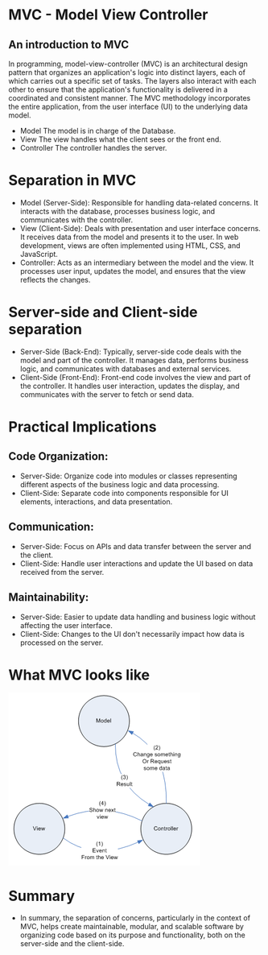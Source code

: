 # MVC - Model View Controller
## An introduction to MVC

In programming, model-view-controller (MVC) is an architectural design pattern that organizes an application's logic into distinct layers, each of which carries out a specific set of tasks. The layers also interact with each other to ensure that the application's functionality is delivered in a coordinated and consistent manner. The MVC methodology incorporates the entire application, from the user interface (UI) to the underlying data model.

- Model 
  The model is in charge of the Database.
- View 
  The view handles what the client sees or the front end.
- Controller 
  The controller handles the server.

# Separation in MVC
- Model (Server-Side): Responsible for handling data-related concerns. It interacts with the database, processes business logic, and communicates with the controller.
- View (Client-Side): Deals with presentation and user interface concerns. It receives data from the model and presents it to the user. In web development, views are often implemented using HTML, CSS, and JavaScript.
- Controller: Acts as an intermediary between the model and the view. It processes user input, updates the model, and ensures that the view reflects the changes.

# Server-side and Client-side separation
- Server-Side (Back-End): Typically, server-side code deals with the model and part of the controller. It manages data, performs business logic, and communicates with databases and external services.
- Client-Side (Front-End): Front-end code involves the view and part of the controller. It handles user interaction, updates the display, and communicates with the server to fetch or send data.

# Practical Implications
## Code Organization:

- Server-Side: Organize code into modules or classes representing different aspects of the business logic and data processing.
- Client-Side: Separate code into components responsible for UI elements, interactions, and data presentation.
## Communication:

- Server-Side: Focus on APIs and data transfer between the server and the client.
- Client-Side: Handle user interactions and update the UI based on data received from the server.
## Maintainability:

- Server-Side: Easier to update data handling and business logic without affecting the user interface.
- Client-Side: Changes to the UI don't necessarily impact how data is processed on the server.

# What MVC looks like
![MVC Chart](https://github.com/jojiShiotsuki/MVC-Lecture/blob/main/MVCImage.gif)
# Summary
- In summary, the separation of concerns, particularly in the context of MVC, helps create maintainable, modular, and scalable software by organizing code based on its purpose and functionality, both on the server-side and the client-side.
